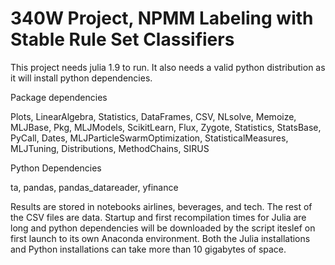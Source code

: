 # 340W Project, NPMM Labeling with Stable Rule Set Classifiers

This project needs julia 1.9 to run. It also needs a valid python distribution as it will install python dependencies.

Package dependencies

Plots, LinearAlgebra, Statistics, DataFrames, CSV, NLsolve, Memoize, MLJBase, Pkg, MLJModels, ScikitLearn, Flux, Zygote, Statistics, StatsBase, PyCall, Dates, MLJParticleSwarmOptimization, StatisticalMeasures, MLJTuning, Distributions, MethodChains, SIRUS

Python Dependencies

ta, pandas, pandas_datareader, yfinance

Results are stored in notebooks airlines, beverages, and tech. The rest of the CSV files are data. Startup and first recompilation times for Julia are long and python dependencies will be downloaded by the script iteslef on first launch to its own Anaconda environment. Both the Julia installations and Python installations can take more than 10 gigabytes of space.

